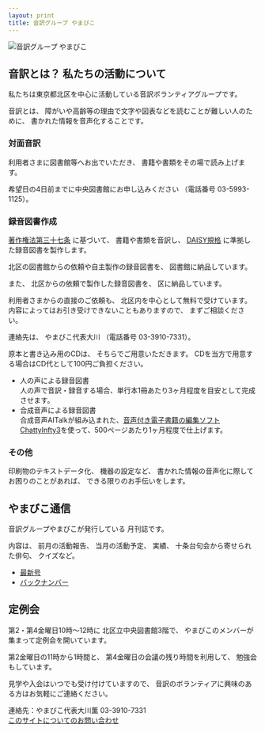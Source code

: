 ```yaml
---
layout: print
title: 音訳グループ やまびこ
---
```

<img class="naka" src="media/index/logo-w2color.png" alt="音訳グループ やまびこ" />

## <span data-dur="4.999" data-begin="44.904">音訳とは？ 私たちの活動について</span>

<span data-dur="7.975" data-begin="49.903">私たちは東京都北区を中心に活動している音訳ボランティアグループです。</span>

<span data-dur="1.437" data-begin="57.878">音訳とは、</span>
<span data-dur="6.51" data-begin="59.315">障がいや高齢等の理由で文字や図表などを読むことが難しい人のために、</span>
<span data-dur="5.13" data-begin="65.825">書かれた情報を音声化することです。</span>

### <span data-dur="2.418" data-begin="70.955">対面音訳</span>

<span data-dur="3.263" data-begin="73.373">利用者さまに図書館等へお出でいただき、</span>
<span data-dur="4.558" data-begin="76.636">書籍や書類をその場で読み上げます。</span>

<span data-dur="4.613" data-begin="81.194">希望日の4日前までに中央図書館にお申し込みください</span>
<span data-dur="1.627" data-begin="85.807">（電話番号</span>
<span data-dur="5.176" data-begin="87.434">03-5993-1125）。</span>

### <span data-dur="2.964" data-begin="92.610">録音図書作成</span>

<span data-dur="2.858" data-begin="95.574"><a href="http://elaws.e-gov.go.jp/search/elawsSearch/elaws_search/lsg0500/detail?lawId=345AC0000000048&openerCode=1" data-dur="1.782" data-begin="98.432">著作権法第三十七条</a></span>
<span data-dur="1.601" data-begin="100.214">に基づいて、</span>
<span data-dur="2.829" data-begin="101.815">書籍や書類を音訳し、</span>
<span data-dur="1.612" data-begin="104.644"><a href="http://www.dinf.ne.jp/doc/daisy/" data-dur="1.782" data-begin="106.256">DAISY規格</a></span>
<span data-dur="4.997" data-begin="108.038">に準拠した録音図書を製作します。</span>

<span data-dur="4.552" data-begin="113.035">北区の図書館からの依頼や自主製作の録音図書を、</span>
<span data-dur="3.694" data-begin="117.587">図書館に納品しています。</span>

<span data-dur="0.945" data-begin="121.281">また、</span>
<span data-dur="3.388" data-begin="122.226">北区からの依頼で製作した録音図書を、</span>
<span data-dur="3.259" data-begin="125.614">区に納品しています。</span>

<span data-dur="2.993" data-begin="128.873">利用者さまからの直接のご依頼も、</span>
<span data-dur="4.763" data-begin="131.866">北区内を中心として無料で受けています。</span>
<span data-dur="4.22" data-begin="136.629">内容によってはお引き受けできないこともありますので、</span>
<span data-dur="2.813" data-begin="140.849">まずご相談ください。</span>

<span data-dur="1.56" data-begin="143.662">連絡先は、</span>
<span data-dur="2.517" data-begin="145.222">やまびこ代表大川</span>
<span data-dur="1.627" data-begin="147.739">（電話番号</span>
<span data-dur="4.419" data-begin="149.366">03-3910-7331）。</span>

<span data-dur="3.142" data-begin="153.785">原本と書き込み用のCDは、</span>
<span data-dur="3.285" data-begin="156.927">そちらでご用意いただきます。</span>
<span data-dur="7.97" data-begin="160.212">CDを当方で用意する場合はCD代として100円ご負担ください。</span>

- <span data-dur="3.707" data-begin="168.182">人の声による録音図書</span>  
<span data-dur="3.818" data-begin="171.889">人の声で音訳・録音する場合、</span><span data-dur="4.59" data-begin="175.707">単行本1冊あたり3ヶ月程度を目安として</span><span data-dur="2.916" data-begin="180.297">完成させます。</span>
- <span data-dur="4.067" data-begin="183.213">合成音声による録音図書</span>  
<span data-dur="3.671" data-begin="187.280">合成音声AITalkが組み込まれた、</span><span data-dur="4.872" data-begin="190.951"><a href="http://www.sciaccess.net/jp/ChattyInfty/" data-dur="1.782" data-begin="195.823">音声付き電子書籍の編集ソフトChattyInfty3</a></span><span data-dur="1.348" data-begin="197.605">を使って、</span><span data-dur="5.441" data-begin="198.953">500ページあたり1ヶ月程度で仕上げます。</span>

### <span data-dur="2.066" data-begin="204.394">その他</span>

<span data-dur="2.549" data-begin="206.460">印刷物のテキストデータ化、</span>
<span data-dur="1.763" data-begin="209.009">機器の設定など、</span>
<span data-dur="4.612" data-begin="210.772">書かれた情報の音声化に際してお困りのことがあれば、</span>
<span data-dur="4.329" data-begin="215.384">できる限りのお手伝いをします。</span>

## <span data-dur="2.599" data-begin="219.713">やまびこ通信</span>

<span data-dur="3.125" data-begin="222.312">音訳グループやまびこが発行している</span>
<span data-dur="2.391" data-begin="225.437">月刊誌です。</span>

<span data-dur="1.296" data-begin="227.828">内容は、</span>
<span data-dur="2.322" data-begin="229.124">前月の活動報告、</span>
<span data-dur="2.144" data-begin="231.446">当月の活動予定、</span>
<span data-dur="1.319" data-begin="233.590">実績、</span>
<span data-dur="3.002" data-begin="234.909">十条台句会から寄せられた俳句、</span>
<span data-dur="2.481" data-begin="237.911">クイズなど。</span>

- <span data-dur="1.459" data-begin="240.392"><a href="tusin201806.html" data-dur="2.282" data-begin="241.851">最新号</a></span>
- <span data-dur="1.634" data-begin="244.133"><a href="bn.html" data-dur="2.632" data-begin="245.767">バックナンバー</a></span>

## <span data-dur="2.122" data-begin="248.399">定例会</span>

<span data-dur="4.206" data-begin="250.521">第2・第4金曜日10時～12時に</span>
<span data-dur="3.265" data-begin="254.727">北区立中央図書館3階で、</span>
<span data-dur="5.677" data-begin="257.992">やまびこのメンバーが集まって定例会を開いています。</span>

<span data-dur="3.784" data-begin="263.669">第2金曜日の11時から1時間と、</span>
<span data-dur="3.972" data-begin="267.453">第4金曜日の会議の残り時間を利用して、</span>
<span data-dur="3.51" data-begin="271.425">勉強会もしています。</span>

<span data-dur="3.968" data-begin="274.935">見学や入会はいつでも受け付けていますので、</span>
<span data-dur="6.458" data-begin="278.903">音訳のボランティアに興味のある方はお気軽にご連絡ください。</span>

<span data-dur="4.407" data-begin="285.361">連絡先：やまびこ代表大川薫</span>
<span data-dur="4.069" data-begin="289.768">03-3910-7331</span>  
<span data-dur="2.728" data-begin="293.837"><a href="mailto:ymbk2016ml@gmail.com?Subject=やまびこウェブサイトについて" data-dur="2.632" data-begin="296.565">このサイトについてのお問い合わせ</a></span>

<!--span data-dur="4.995" data-begin="299.197">以上でこのページの読み上げは終わりです。</span-->
